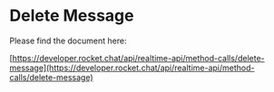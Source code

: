 # Delete Message

Please find the document here: 

[https://developer.rocket.chat/api/realtime-api/method-calls/delete-message](https://developer.rocket.chat/api/realtime-api/method-calls/delete-message)


